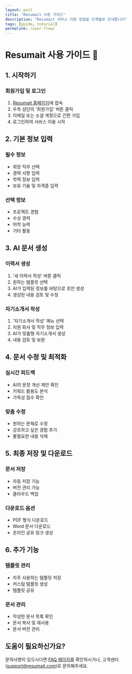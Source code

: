 ```yaml
---
layout: post
title: "Resumait 사용 가이드"
description: "Resumait 서비스 이용 방법을 단계별로 안내합니다"
tags: [guide, tutorial]
permalink: /user-flow/
---
```


# Resumait 사용 가이드 📝

## 1. 시작하기
### 회원가입 및 로그인
1. [Resumait 홈페이지](https://resumait.com)에 접속
2. 우측 상단의 '회원가입' 버튼 클릭
3. 이메일 또는 소셜 계정으로 간편 가입
4. 로그인하여 서비스 이용 시작

## 2. 기본 정보 입력
### 필수 정보
- 희망 직무 선택
- 경력 사항 입력
- 학력 정보 입력
- 보유 기술 및 자격증 입력

### 선택 정보
- 프로젝트 경험
- 수상 경력
- 어학 능력
- 기타 활동

## 3. AI 문서 생성
### 이력서 생성
1. '새 이력서 작성' 버튼 클릭
2. 원하는 템플릿 선택
3. AI가 입력된 정보를 바탕으로 초안 생성
4. 생성된 내용 검토 및 수정

### 자기소개서 작성
1. '자기소개서 작성' 메뉴 선택
2. 지원 회사 및 직무 정보 입력
3. AI가 맞춤형 자기소개서 생성
4. 내용 검토 및 보완

## 4. 문서 수정 및 최적화
### 실시간 피드백
- AI의 문장 개선 제안 확인
- 키워드 활용도 분석
- 가독성 점수 확인

### 맞춤 수정
- 원하는 문체로 수정
- 강조하고 싶은 경험 추가
- 불필요한 내용 삭제

## 5. 최종 저장 및 다운로드
### 문서 저장
- 자동 저장 기능
- 버전 관리 가능
- 클라우드 백업

### 다운로드 옵션
- PDF 형식 다운로드
- Word 문서 다운로드
- 온라인 공유 링크 생성

## 6. 추가 기능
### 템플릿 관리
- 자주 사용하는 템플릿 저장
- 커스텀 템플릿 생성
- 템플릿 공유

### 문서 관리
- 작성한 문서 목록 확인
- 문서 복사 및 재사용
- 문서 버전 관리

## 도움이 필요하신가요?
문의사항이 있으시다면 [FAQ 페이지](/resumait-tutorial/faq)를 확인하시거나, 
고객센터([support@resumait.com](mailto:support@resumait.com))로 문의해주세요. 